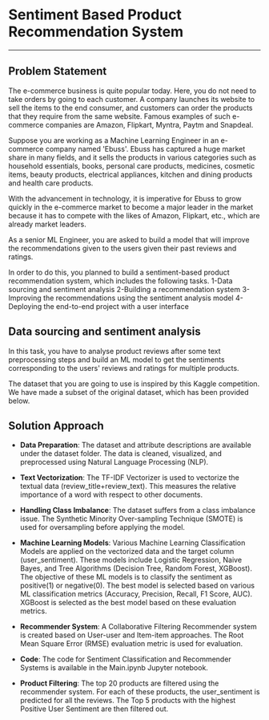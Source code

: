 # Sentiment Based Product Recommendation System
---
## Problem Statement
The e-commerce business is quite popular today. Here, you do not need to take orders by going to each customer. A company launches its website to sell the items to the end consumer, and customers can order the products that they require from the same website. Famous examples of such e-commerce companies are Amazon, Flipkart, Myntra, Paytm and Snapdeal.

Suppose you are working as a Machine Learning Engineer in an e-commerce company named 'Ebuss'. Ebuss has captured a huge market share in many fields, and it sells the products in various categories such as household essentials, books, personal care products, medicines, cosmetic items, beauty products, electrical appliances, kitchen and dining products and health care products.

With the advancement in technology, it is imperative for Ebuss to grow quickly in the e-commerce market to become a major leader in the market because it has to compete with the likes of Amazon, Flipkart, etc., which are already market leaders.

As a senior ML Engineer, you are asked to build a model that will improve the recommendations given to the users given their past reviews and ratings. 

In order to do this, you planned to build a sentiment-based product recommendation system, which includes the following tasks.
1-Data sourcing and sentiment analysis
2-Building a recommendation system
3-Improving the recommendations using the sentiment analysis model
4-Deploying the end-to-end project with a user interface
 
## Data sourcing and sentiment analysis
In this task, you have to analyse product reviews after some text preprocessing steps and build an ML model to get the sentiments corresponding to the users' reviews and ratings for multiple products. 

The dataset that you are going to use is inspired by this Kaggle competition. We have made a subset of the original dataset, which has been provided below.


## Solution Approach

- **Data Preparation**: The dataset and attribute descriptions are available under the dataset folder. The data is cleaned, visualized, and preprocessed using Natural Language Processing (NLP).

- **Text Vectorization**: The TF-IDF Vectorizer is used to vectorize the textual data (review_title+review_text). This measures the relative importance of a word with respect to other documents.

- **Handling Class Imbalance**: The dataset suffers from a class imbalance issue. The Synthetic Minority Over-sampling Technique (SMOTE) is used for oversampling before applying the model.

- **Machine Learning Models**: Various Machine Learning Classification Models are applied on the vectorized data and the target column (user_sentiment). These models include Logistic Regression, Naive Bayes, and Tree Algorithms (Decision Tree, Random Forest, XGBoost). The objective of these ML models is to classify the sentiment as positive(1) or negative(0). The best model is selected based on various ML classification metrics (Accuracy, Precision, Recall, F1 Score, AUC). XGBoost is selected as the best model based on these evaluation metrics.

- **Recommender System**: A Collaborative Filtering Recommender system is created based on User-user and Item-item approaches. The Root Mean Square Error (RMSE) evaluation metric is used for evaluation.

- **Code**: The code for Sentiment Classification and Recommender Systems is available in the Main.ipynb Jupyter notebook.

- **Product Filtering**: The top 20 products are filtered using the recommender system. For each of these products, the user_sentiment is predicted for all the reviews. The Top 5 products with the highest Positive User Sentiment are then filtered out.
